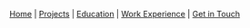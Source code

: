[Home](./index.markdown) | [Projects](./projects.markdown) | [Education](./education.markdown) | [Work Experience](./experience.markdown) | [Get in Touch](./contact.markdown)
